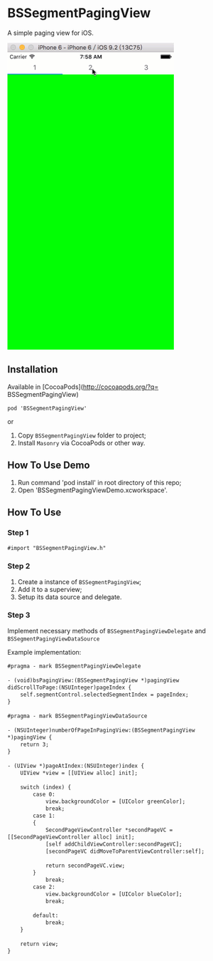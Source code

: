 # BSSegmentPagingView

A simple paging view for iOS.

![Demo Gif](Preview/preview.gif)

## Installation

Available in [CocoaPods](http://cocoapods.org/?q= BSSegmentPagingView)

```
pod 'BSSegmentPagingView'
```

or 

1. Copy `BSSegmentPagingView` folder to project;
2. Install `Masonry` via CocoaPods or other way.

## How To Use Demo

1. Run command 'pod install' in root directory of this repo;
2. Open 'BSSegmentPagingViewDemo.xcworkspace'.

## How To Use

### Step 1

```
#import "BSSegmentPagingView.h"
```

### Step 2

1. Create a instance of `BSSegmentPagingView`;
2. Add it to a superview;
3. Setup its data source and delegate.

### Step 3

Implement necessary methods of `BSSegmentPagingViewDelegate` and `BSSegmentPagingViewDataSource`

Example implementation:

```
#pragma - mark BSSegmentPagingViewDelegate

- (void)bsPagingView:(BSSegmentPagingView *)pagingView didScrollToPage:(NSUInteger)pageIndex {
    self.segmentControl.selectedSegmentIndex = pageIndex;
}

#pragma - mark BSSegmentPagingViewDataSource

- (NSUInteger)numberOfPageInPagingView:(BSSegmentPagingView *)pagingView {
    return 3;
}

- (UIView *)pageAtIndex:(NSUInteger)index {
    UIView *view = [[UIView alloc] init];
    
    switch (index) {
        case 0:
            view.backgroundColor = [UIColor greenColor];
            break;
        case 1:
        {
            SecondPageViewController *secondPageVC = [[SecondPageViewController alloc] init];
            [self addChildViewController:secondPageVC];
            [secondPageVC didMoveToParentViewController:self];
            
            return secondPageVC.view;
        }
            break;
        case 2:
            view.backgroundColor = [UIColor blueColor];
            break;
            
        default:
            break;
    }
    
    return view;
}
```